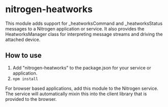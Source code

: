 # nitrogen-heatworks

This module adds support for _heatworksCommand and _heatworksStatus messages to a Nitrogen application or service.  It also provides the HeatworksManager class for interpreting message streams and driving the attached device.

## How to use

1. Add "nitrogen-heatworks" to the package.json for your service or application.
2. `npm install`

For browser based applications, add this module to the Nitrogen service.  The service will automatically mixin this into the client library that is provided to the browser.